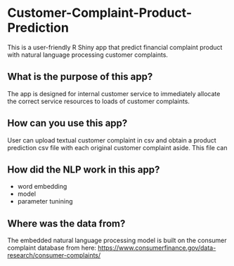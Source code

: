 # Customer-Complaint-Product-Prediction

This is a user-friendly R Shiny app that predict financial complaint product with natural language processing customer complaints. 

## What is the purpose of this app?
The app is designed for internal customer service to immediately allocate the correct service resources to loads of customer complaints. 

## How can you use this app?
User can upload textual customer complaint in csv and obtain a product prediction csv file with each original customer complaint aside. This file can 

## How did the NLP work in this app?
- word embedding
- model
- parameter tunining



## Where was the data from?
The embedded natural language processing model is built on the consumer complaint database from here: https://www.consumerfinance.gov/data-research/consumer-complaints/
